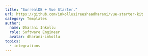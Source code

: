 ```yaml
---
title: "SurrealDB + Vue Starter."
url: https://github.com/inkollusireeshaadharani/vue-starter-kit
category: Templates
author:
  name: Dharani Inkollu
  role: Software Engineer
  avatar: dharani-inkollu
topics:
  - integrations
---
```


